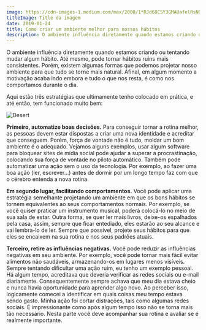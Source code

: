```yaml
---
image: https://cdn-images-1.medium.com/max/2000/1*RJd68CSY3GMAUafelRsNOw.jpeg
titleImage: Title da imagem
date: 2019-01-24
title: Como criar um ambiente melhor para nossos hábitos
description: O ambiente influência diretamente quando estamos criando ou tentando mudar algum hábito.
---
```


O ambiente influência diretamente quando estamos criando ou tentando mudar algum hábito. Até mesmo, pode tornar hábitos ruins mais consistentes. Porém, existem algumas formas que podemos projetar nosso ambiente para que tudo se torne mais natural. Afinal, em algum momento a motivação acaba indo embora e tudo o que nos resta, é como nos comportamos durante o dia.

Aqui estão três estratégias que ultimamente tenho colocado em prática, e até então, tem funcionado  muito bem:

![Desert](/assets/img/desert.jpg)

**Primeiro, automatize boas decisões.**
Para conseguir tornar a rotina melhor, as pessoas devem estar dispostas a criar uma nova identidade e acreditar que conseguem. 
Porém, força de vontade não é tudo, moldar um bom ambiente é o adequado. 
Vejamos alguns exemplos, usar algum software para bloquear sites de mídia social pode ajudar a superar a procrastinação, 
colocando sua força de vontade no piloto automático. Também pode automatizar uma ação sem o uso da tecnologia. Por exemplo, 
ao fazer uma boa ação (ler, escrever...) antes de dormir por um longo tempo faz com que o cérebro entenda a nova rotina. 

**Em segundo lugar, facilitando comportamentos.** Você pode aplicar uma estratégia semelhante projetando um ambiente em que os 
bons hábitos se tornem equivalentes ao seus comportamentos normais. Por exemplo, se você quiser praticar um instrumento 
musical, poderá colocá-lo no meio de sua sala de estar. Outra forma, se quer ler mais livros, deixe-os espalhados pela casa, 
assim, sempre que ficar entediado, eles estarão ao seu alcance e vai lembra-lo de ler. Sempre que possível, 
projete seus hábitos para que eles se encaixem na sua rotina e nos seus padrões atuais.

**Terceiro, retire as influências negativas.** Você pode reduzir as influências negativas em seu ambiente. Por exemplo, 
você pode tornar mais fácil evitar alimentos não saudáveis, armazenando-os em lugares menos visíveis. Sempre tentando 
dificultar uma ação ruim, eu tenho um exemplo pessoal. Há algum tempo, acreditava que deveria verificar as redes sociais 
ou e-mail diariamente. Consequentemente sempre achava que meu dia estava cheio e nunca havia oportunidade para aprender 
algo novo. Ao perceber isso, logicamente comecei a identificar em quais coisas meu tempo estava sendo gasto. Minha ação foi 
cortar distrações, tais como algumas redes sociais. É impressionante como após algum tempo isso não se torna mais tão 
necessário. Nesta parte você deve acompanhar sua rotina e avaliar se é realmente importante.